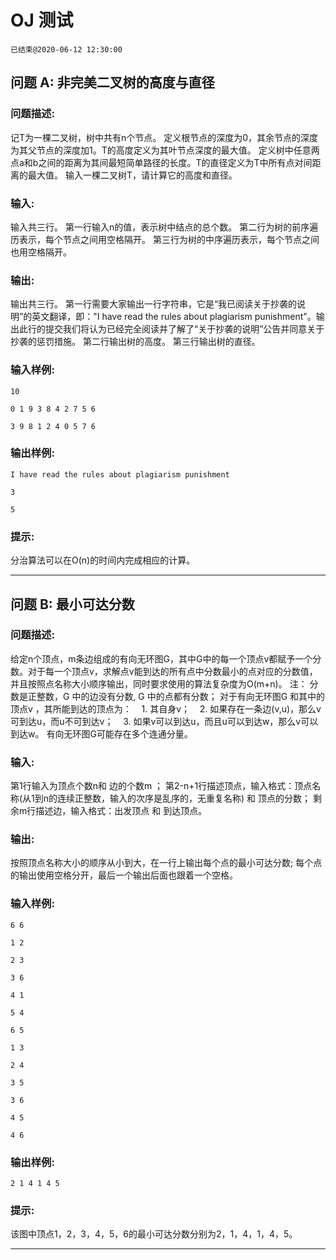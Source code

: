 # OJ 测试
`已结束@2020-06-12 12:30:00`
## 问题 A: 非完美二叉树的高度与直径
### 问题描述:
记T为一棵二叉树，树中共有n个节点。     	定义根节点的深度为0，其余节点的深度为其父节点的深度加1。T的高度定义为其叶节点深度的最大值。     	定义树中任意两点a和b之间的距离为其间最短简单路径的长度。T的直径定义为T中所有点对间距离的最大值。     	输入一棵二叉树T，请计算它的高度和直径。
### 输入:
输入共三行。     	第一行输入n的值，表示树中结点的总个数。     	第二行为树的前序遍历表示，每个节点之间用空格隔开。     	第三行为树的中序遍历表示，每个节点之间也用空格隔开。
### 输出:
输出共三行。  第一行需要大家输出一行字符串，它是“我已阅读关于抄袭的说明”的英文翻译，即："I have read the rules about plagiarism punishment"。输出此行的提交我们将认为已经完全阅读并了解了“关于抄袭的说明”公告并同意关于抄袭的惩罚措施。  第二行输出树的高度。  第三行输出树的直径。
### 输入样例:
```
10
0 1 9 3 8 4 2 7 5 6 
3 9 8 1 2 4 0 5 7 6
```
### 输出样例:
```
I have read the rules about plagiarism punishment
3
5
```
### 提示:
分治算法可以在O(n)的时间内完成相应的计算。

---
## 问题 B: 最小可达分数
### 问题描述:
给定n个顶点，m条边组成的有向无环图G，其中G中的每一个顶点v都赋予一个分数。对于每一个顶点v，求解点v能到达的所有点中分数最小的点对应的分数值，并且按照点名称大小顺序输出，同时要求使用的算法复杂度为O(m+n)。    注：   分数是正整数，G 中的边没有分数, G 中的点都有分数；   对于有向无环图G 和其中的顶点v ，其所能到达的顶点为：      1. 其自身v；    2. 如果存在一条边(v,u)，那么v可到达u，而u不可到达v；    3. 如果v可以到达u，而且u可以到达w，那么v可以到达w。 有向无环图G可能存在多个连通分量。
### 输入:
第1行输入为顶点个数n和 边的个数m ；     	第2-n+1行描述顶点，输入格式：顶点名称(从1到n的连续正整数，输入的次序是乱序的，无重复名称) 和 顶点的分数；     	剩余m行描述边，输入格式：出发顶点 和 到达顶点。
### 输出:
按照顶点名称大小的顺序从小到大，在一行上输出每个点的最小可达分数;     	每个点的输出使用空格分开，最后一个输出后面也跟着一个空格。
### 输入样例:
```
6 6
1 2
2 3
3 6
4 1
5 4
6 5
1 3
2 4
3 5
3 6
4 5
4 6
```
### 输出样例:
```
2 1 4 1 4 5
```
### 提示:
该图中顶点1，2，3，4，5，6的最小可达分数分别为2，1，4，1，4，5。

---
